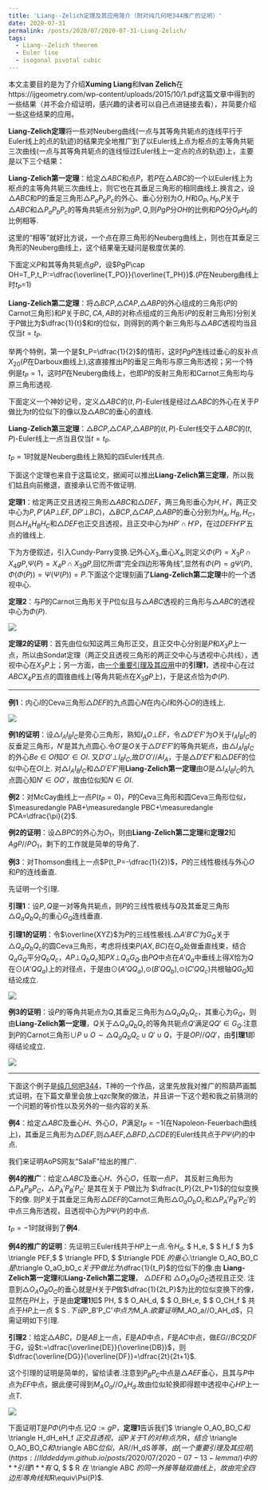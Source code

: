 ```yaml
---
title: 'Liang--Zelich定理及其应用简介（附对纯几何吧344推广的证明）'
date: 2020-07-31
permalink: /posts/2020/07/2020-07-31-Liang-Zelich/
tags:
  - Liang--Zelich theorem
  - Euler line
  - isogonal pivotal cubic
---
```


本文主要目的是为了介绍**Xuming Liang**和**Ivan Zelich**在https://ijgeometry.com/wp-content/uploads/2015/10/1.pdf这篇文章中得到的一些结果（并不会介绍证明，感兴趣的读者可以自己点进链接去看），并简要介绍一些这些结果的应用。

**Liang-Zelich定理**将一些对Neuberg曲线(一点与其等角共轭点的连线平行于Euler线上的点的轨迹)的结果完全地推广到了以Euler线上点为枢点的主等角共轭三次曲线(一点与其等角共轭点的连线恒过Euler线上一定点的点的轨迹)上，主要是以下三个结果：

**Liang-Zelich第一定理**：给定$\triangle ABC$和点$P$，若$P$在$\triangle ABC$的一个以Euler线上为枢点的主等角共轭三次曲线上，则它也在其垂足三角形的相同曲线上.换言之，设$\triangle ABC$和$P$的垂足三角形$\triangle P_aP_bP_c$的外心、垂心分别为$O,H$和$O_P,H_P$,$P$关于$\triangle ABC$和$\triangle P_aP_bP_c$的等角共轭点分别为$gP,Q$,则$PgP$分$OH$的比例和$PQ$分$O_PH_P$的比例相等.

这里的“相等”就好比方说，一个点在原三角形的Neuberg曲线上，则也在其垂足三角形的Neuberg曲线上，这个结果毫无疑问是极度优美的.

下面定义$P$和其等角共轭点$gP$，设$PgP\cap OH=T_P,t_P:=\dfrac{\overline{T_PO}}{\overline{T_PH}}$.($P$在Neuberg曲线上时$t_P$=1)

**Liang-Zelich第二定理**：将$\triangle BCP$,$\triangle CAP$,$\triangle ABP$的外心组成的三角形($P$的Carnot三角形)和$P$关于$BC,CA,AB$的对称点组成的三角形($P$的反射三角形)分别关于$P$做比为$\dfrac{1}{t}$和$t$的位似，则得到的两个新三角形与$\triangle ABC$透视均当且仅当$t=t_P$.

举两个特例，第一个是$t_P=\dfrac{1}{2}$的情形，这时$PgP$连线过垂心的反补点$X_{20}$($P$在Darboux曲线上),这直接推出$P$的垂足三角形与原三角形透视；另一个特例是$t_P=1$，这时$P$在Neuberg曲线上，也即$P$的反射三角形和Carnot三角形均与原三角形透视.

下面定义一个神妙记号，定义$\triangle ABC$的$(t,P)$-Euler线是经过$\triangle ABC$的外心在关于$P$做比为$t$的位似下的像以及$\triangle ABC$的垂心的直线.

**Liang-Zelich第三定理**：$\triangle BCP$,$\triangle CAP$,$\triangle ABP$的$(t,P)$-Euler线交于$\triangle ABC$的$(t,P)$-Euler线上一点当且仅当$t=t_P$.

$t_P=1$时就是Neuberg曲线上熟知的四Euler线共点.

下面这个定理也来自于这篇论文，据闻可以推出**Liang-Zelich第三定理**，所以我们姑且向前撤退，直接承认它而不做证明.

**定理1**：给定两正交且透视三角形$\triangle ABC$和$\triangle DEF$，两三角形垂心为$H,H'$，两正交中心为$P,P'(AP\bot EF,DP'\bot BC)$，$\triangle BCP$,$\triangle CAP$,$\triangle ABP$的垂心分别为$H_A,H_B,H_C$，则$\triangle H_AH_BH_C$和$\triangle DEF$也正交且透视，且正交中心为$HP'\cap H'P$，在过$DEFH'P'$五点的锥线上.

下为方便叙述，引入Cundy-Parry变换.记外心$X_3$,垂心$X_4$,则定义$\Phi(P)=X_3P\cap X_4gP$,$\Psi(P)=X_4P\cap X_3gP$,回忆所谓“完全四边形等角线”,显然有$\Phi(P)=g\Psi(P),\Phi(\Phi(P))=\Psi(\Psi(P))=P$.下面这个定理刻画了**Liang-Zelich第二定理**中的一个透视中心.

**定理2**：与$P$的Carnot三角形关于$P$位似且与$\triangle ABC$透视的三角形与$\triangle ABC$的透视中心为$\Phi(P)$.

<img src="https://llddeddym.github.io/images/2020-07-31(1).png"/>

**定理2的证明**：首先由位似知这两三角形正交，且正交中心分别是$P$和$X_3P$上一点，所以由Sondat定理（两正交且透视三角形的两正交中心与透视中心共线），透视中心在$X_3P$上；另一方面，由[一个重要引理及其应用](https://llddeddym.github.io/posts/2020/07/2020-07-13-lemma/)中的**引理1**，透视中心在过$ABCX_4P$五点的圆锥曲线上(等角共轭点在$X_3gP$上)，于是这点恰为$\Phi(P)$.

****
**例1**：内心$I$的Ceva三角形$\triangle DEF$的九点圆心$N$在内心$I$和外心$O$的连线上.

<img src="https://llddeddym.github.io/images/2020-07-31(2).png"/>

**例1的证明**：设$\triangle I_AI_BI_C$是旁心三角形，熟知$I_AO\bot EF$，令$\triangle D'E'F'$为$O$关于$I_AI_BI_C$的反垂足三角形，$N'$是其九点圆心.令$O'$是$O$关于$\triangle D'E'F'$的等角共轭点，由$\triangle I_AI_BI_C$的外心$Be\in OI$知$O'\in OI$. 又$D'O'\bot I_BI_C$,故$D'O'//AI_A$，于是$\triangle D'E'F'$和$\triangle DEF$的位似中心在$OI$上. 对$\triangle I_AI_BI_C$和$\triangle D'E'F'$用**Liang-Zelich第一定理**由$O$是$\triangle I_AI_BI_C$的九点圆心知$N'\in OO'$，故由位似知$N\in OI$.

**例2**：对McCay曲线上一点$P(t_P=0)$，$P$的Ceva三角形和圆Ceva三角形位似，$\measuredangle PAB+\measuredangle PBC+\measuredangle PCA=\dfrac{\pi}{2}$.

**例2的证明**：设$\triangle BPC$的外心为$O_1$，则由**Liang-Zelich第二定理**和**定理2**知$AgP//PO_1$，剩下的工作就是简单的导角了.

**例3**：对Thomson曲线上一点$P(t_P=-\dfrac{1}{2})$，$P$的三线性极线与外心$O$和$P$的连线垂直.

先证明一个引理.

**引理1**：设$P,Q$是一对等角共轭点，则$P$的三线性极线与$Q$及其垂足三角形$\triangle Q_aQ_bQ_c$的重心$G_Q$连线垂直.

**引理1的证明**：令$\overline{XYZ}$为$P$的三线性极线.$\triangle A'B'C'$为$G_Q$关于$\triangle Q_aQ_bQ_c$的圆Ceva三角形，考虑将线束$P(AX,BC)$在$Q_a$处做垂直线束，结合$Q_aG_Q$平分$Q_bQ_c$，$AP\bot Q_bQ_c$知$PX\bot Q_aG_Q$.由$PQ$中点在$A'Q_a$中垂线上得$X$恰为$Q$在$\odot(A'QQ_a)$上的对径点，于是由$\odot(A'QQ_a)$,$\odot(B'QQ_b)$,$\odot(C'QQ_c)$共根轴$QG_Q$知结论成立.

<img src="https://llddeddym.github.io/images/2020-07-31(3).png"/>

**例3的证明**：设$P$的等角共轭点为$Q$,其垂足三角形为$\triangle Q_aQ_bQ_c$，其重心为$G_Q$，则由**Liang-Zelich第一定理**，$Q$关于$\triangle Q_aQ_bQ_c$的等角共轭点$Q'$满足$QQ'\in G_Q$.注意到$P$的Carnot三角形$\cup P\cup O\sim\triangle Q_aQ_bQ_c\cup Q'\cup Q$，于是$OP//QQ'$，由**引理1**即得结论成立.

<img src="https://llddeddym.github.io/images/2020-07-31(4).png"/>

****

下面这个例子是[纯几何吧344](https://tieba.baidu.com/p/4448643268)，T神的一个作品，这里先放我对推广的照葫芦画瓢式证明，在下篇文章里会放上qzc聚聚的做法，并且讲一下这个题和我之前猜测的一个问题的等价性以及另外的一些内容的关系.

**例4**：给定$\triangle ABC$及垂心$H$、外心$O$，$P$满足$t_P=-1$(在Napoleon-Feuerbach曲线上)，其垂足三角形为$\triangle DEF$,则$\triangle AEF$,$\triangle BFD$,$\triangle CDE$的Euler线共点于$P\Psi(P)$的中点.

我们来证明AoPS网友“SalaF”给出的推广.

**例4的推广**：给定$\triangle ABC$及垂心$H$、外心$O$，任取一点$P$， 其反射三角形为$\triangle P_AP_BP_C$，$\triangle P_A'P_B'P_C'$ 是其在关于 $P$做比为 $\dfrac{t_P}{2t_P+1}$的位似变换下的像. 则$P$关于其垂足三角形$\triangle DEF$的Carnot三角形$\triangle O_aO_bO_c$和$\triangle P_A'P_B'P_C'$的中点三角形透视，且透视中心为$P\Psi(P)$的中点.

$t_P=-1$时就得到了**例4**.

**例4的推广的证明**：先证明三Euler线共于$HP$上一点.令$H_d,$ $ H_e, $ $ H_f $ 为$ \triangle PEF,$ $ \triangle PFD, $ $\triangle PDE $的垂心.$\triangle  O_AO_BO_C$是$\triangle O_aO_bO_c$关于$P$做比为$\dfrac{1}{t_P}$的位似下的像.由 **Liang-Zelich第一定理**和**Liang-Zelich第二定理**， $\triangle DEF$和 $\triangle O_AO_BO_C$透视且正交. 注意到$\triangle O_AO_BO_C$的垂心就是$H$关于$P$做$\dfrac{1}{2t_P}$为比的位似变换下的像，显然在$PH$上，于是由**定理1**知$ PH, $ $ O_AH_d, $ $ O_BH_e, $ $ O_CH_f $ 共点于$HP$上一点 $ S $. 下设$P_B'P_C'$中点为$M_A$.欲要证明$M_AO_a//O_AH_d$，只需证明如下引理.

**引理2**：给定$\triangle ABC$，$D$是$AB$上一点，$E$是$AD$中点，$F$是$AC$中点，做$EG//BC$交$DF$于$G$，设$t:=\dfrac{\overline{DE}}{\overline{DB}}$，则$\dfrac{\overline{DG}}{\overline{DF}}=\dfrac{2t}{2t+1}$.

这个引理的证明是简单的，留给读者.注意到$P_BP_C$中点是$\triangle AEF$垂心，且其与$P$中点为$EF$中点，据此便可得到$M_AO_a//O_AH_d$.故由位似轮换即得题中透视中心$HP$上一点$T$.

<img src="https://llddeddym.github.io/images/2020-07-31(5).png"/>

下面证明$T$是$P\Phi(P)$中点.记$Q:=gP$，**定理1**告诉我们$ \triangle O_AO_BO_C$和$ \triangle H_dH_eH_f $正交且透视，设$P$关于$T$的对称点为$R$，结合$ \triangle O_AO_BO_C$和$\triangle ABC$位似，$AR//H_dS$等等，由[一个重要引理及其应用](https://llddeddym.github.io/posts/2020/07/2020-07-13-lemma/)中的**引理1**有$ Q, $ $ R $在$ \triangle ABC $的同一外接等轴双曲线上，故由完全四边形等角线知$R\equiv\Psi(P)$.